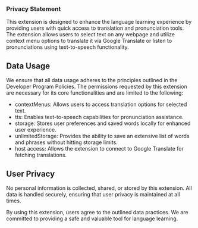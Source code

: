### Privacy Statement
This extension is designed to enhance the language learning experience by providing users with quick access to translation and pronunciation tools. The extension allows users to select text on any webpage and utilize context menu options to translate it via Google Translate or listen to pronunciations using text-to-speech functionality.

## Data Usage
We ensure that all data usage adheres to the principles outlined in the Developer Program Policies. The permissions requested by this extension are necessary for its core functionalities and are limited to the following:

-  contextMenus: Allows users to access translation options for selected text.
-  tts: Enables text-to-speech capabilities for pronunciation assistance.
-  storage: Stores user preferences and saved words locally for enhanced user experience.
-  unlimitedStorage: Provides the ability to save an extensive list of words and phrases without hitting storage limits.
-  host access: Allows the extension to connect to Google Translate for fetching translations.

## User Privacy
No personal information is collected, shared, or stored by this extension. All data is handled securely, ensuring that user privacy is maintained at all times.

By using this extension, users agree to the outlined data practices. We are committed to providing a safe and valuable tool for language learning.
